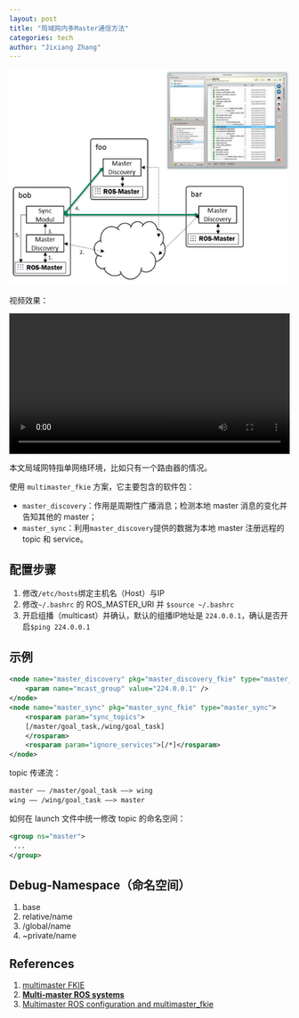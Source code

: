 ```yaml
---
layout: post
title: "局域网内多Master通信方法"
categories: tech
author: "Jixiang Zhang"
---
```


![](images/ros_multimaster.png)

视频效果：

<video style="display:block; width:100%; height:auto;" src="files/icra2019.mp4"  controls preload></video>

本文局域网特指单网络环境，比如只有一个路由器的情况。

使用 `multimaster_fkie` 方案，它主要包含的软件包：

- `master_discovery`：作用是周期性广播消息；检测本地 master 消息的变化并告知其他的 master；
- `master_sync`：利用`master_discovery`提供的数据为本地 master 注册远程的 topic 和 service。

## 配置步骤

1. 修改`/etc/hosts`绑定主机名（Host）与IP
2. 修改`~/.bashrc` 的 ROS_MASTER_URI 并 `$source ~/.bashrc`
3. 开启组播（multicast）并确认，默认的组播IP地址是 `224.0.0.1`，确认是否开启`$ping 224.0.0.1`

## 示例

```xml
<node name="master_discovery" pkg="master_discovery_fkie" type="master_discovery">
    <param name="mcast_group" value="224.0.0.1" />
</node>
<node name="master_sync" pkg="master_sync_fkie" type="master_sync">
    <rosparam param="sync_topics">
    [/master/goal_task,/wing/goal_task]
    </rosparam>
    <rosparam param="ignore_services">[/*]</rosparam>
</node>

```

topic 传递流：

```xml
master —— /master/goal_task ——> wing
wing —— /wing/goal_task ——> master
```

如何在 launch 文件中统一修改 topic 的命名空间：

```xml
<group ns="master">
 ...
</group>
```

## Debug-**Namespace**（命名空间）

1. base
2. relative/name
3. /global/name
4. ~private/name

## References

1. [multimaster FKIE](http://fkie.github.io/multimaster_fkie/index.html)
2. [**Multi-master ROS systems**](http://digital.csic.es/bitstream/10261/133333/1/ROS-systems.pdf)
3. [Multimaster ROS configuration and multimaster_fkie](http://www.huyaoyu.com/technical/2018/08/27/multimaster-ros-configuration-and-multimaster-fkie.html)
